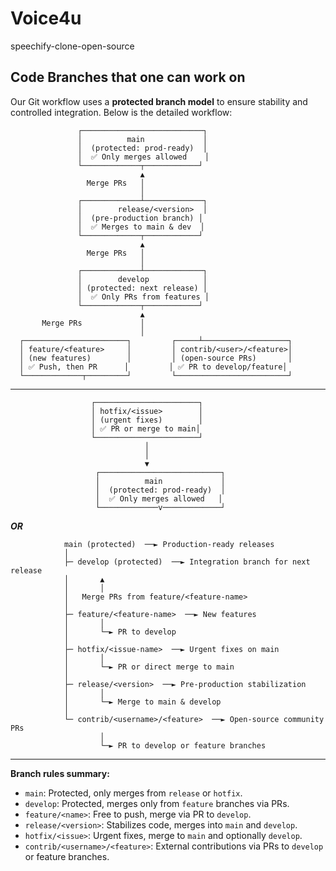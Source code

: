 # Voice4u
speechify-clone-open-source 

## Code Branches that one can work on

Our Git workflow uses a **protected branch model** to ensure stability and controlled integration. Below is the detailed workflow:

                   ┌───────────────────────────┐
                   │          main             │
                   │  (protected: prod-ready)  │
                   │  ✅ Only merges allowed    │
                   └─────────────┬────────────┘
                                 ▲
                     Merge PRs   │
                                 │
                   ┌─────────────┴─────────────┐
                   │        release/<version>  │
                   │  (pre-production branch) │
                   │  ✅ Merges to main & dev  │
                   └─────────────┬────────────┘
                                 ▲
                     Merge PRs   │
                                 │
                   ┌─────────────┴─────────────┐
                   │        develop            │
                   │ (protected: next release) │
                   │  ✅ Only PRs from features │
                   └─────────────┬────────────┘
                                 ▲
           Merge PRs             │
                                 │
      ┌───────────────────────┐         ┌─────┴───────────────────┐
      │ feature/<feature>     │         │ contrib/<user>/<feature>│
      │ (new features)        │         │ (open-source PRs)       │
      │ ✅ Push, then PR      │         │ ✅ PR to develop/feature│
      └─────────────┬─────────┘         └─────────────────────────┘


*******************************************************************************

	                  ┌───────────────────────┐
	                  │ hotfix/<issue>        │
	                  │ (urgent fixes)        │
	                  │ ✅ PR or merge to main│
	                  └───────────────────────┘
	                              │
	                              │
	                              ▼
		               ┌───────────────────────────┐
		               │          main             │
		               │  (protected: prod-ready)  │
		               │  ✅ Only merges allowed   │
		               └─────────────v─────────────┘


*************************************OR*************************************

				main (protected)  ──► Production-ready releases
				│
				├─ develop (protected)  ──► Integration branch for next release
				│       ▲
				│       │
				│   Merge PRs from feature/<feature-name>
				│
				├─ feature/<feature-name>  ──► New features
				│       │
				│       └─► PR to develop
				│
				├─ hotfix/<issue-name>  ──► Urgent fixes on main
				│       │
				│       └─► PR or direct merge to main
				│
				├─ release/<version>  ──► Pre-production stabilization
				│       │
				│       └─► Merge to main & develop
				│
				└─ contrib/<username>/<feature>  ──► Open-source community PRs
				        │
				        └─► PR to develop or feature branches

		
*************************************************************************
                      
**Branch rules summary:**
- `main`: Protected, only merges from `release` or `hotfix`.  
- `develop`: Protected, merges only from `feature` branches via PRs.  
- `feature/<name>`: Free to push, merge via PR to `develop`.  
- `release/<version>`: Stabilizes code, merges into `main` and `develop`.  
- `hotfix/<issue>`: Urgent fixes, merge to `main` and optionally `develop`.  
- `contrib/<username>/<feature>`: External contributions via PRs to `develop` or feature branches.



